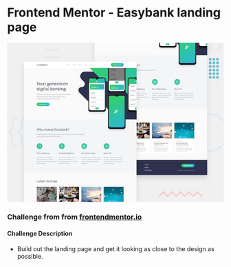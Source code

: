 # Frontend Mentor - Easybank landing page

![Design preview for the Easybank landing page coding challenge](./design/desktop-preview.jpg)

### Challenge from from [frontendmentor.io](https://www.frontendmentor.io/challenges/easybank-landing-page-WaUhkoDN)

#### Challenge Description
* Build out the landing page and get it looking as close to the design as possible.
